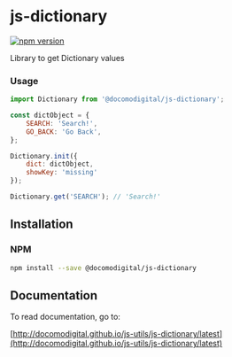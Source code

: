 # js-dictionary

[![npm version](https://badge.fury.io/js/%40docomodigital%2Fjs-dictionary.svg)](https://badge.fury.io/js/%40docomodigital%2Fjs-dictionary)

Library to get Dictionary values

### Usage
```javascript
import Dictionary from '@docomodigital/js-dictionary';

const dictObject = {
    SEARCH: 'Search!',
    GO_BACK: 'Go Back',
};

Dictionary.init({
    dict: dictObject,
    showKey: 'missing'
});

Dictionary.get('SEARCH'); // 'Search!'
```


## Installation

### NPM
```bash
npm install --save @docomodigital/js-dictionary
```

## Documentation

To read documentation, go to:

[http://docomodigital.github.io/js-utils/js-dictionary/latest](http://docomodigital.github.io/js-utils/js-dictionary/latest)
